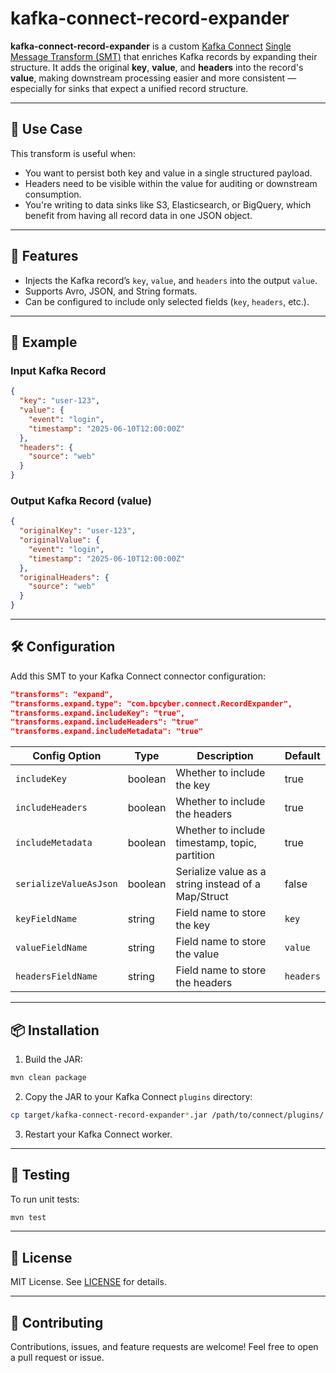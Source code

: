 # kafka-connect-record-expander

**kafka-connect-record-expander** is a custom [Kafka Connect](https://kafka.apache.org/documentation/#connect) [Single Message Transform (SMT)](https://docs.confluent.io/platform/current/connect/transforms/index.html) that enriches Kafka records by expanding their structure. It adds the original **key**, **value**, and **headers** into the record's **value**, making downstream processing easier and more consistent — especially for sinks that expect a unified record structure.

---

## 🔧 Use Case

This transform is useful when:

* You want to persist both key and value in a single structured payload.
* Headers need to be visible within the value for auditing or downstream consumption.
* You're writing to data sinks like S3, Elasticsearch, or BigQuery, which benefit from having all record data in one JSON object.

---

## 🧩 Features

* Injects the Kafka record’s `key`, `value`, and `headers` into the output `value`.
* Supports Avro, JSON, and String formats.
* Can be configured to include only selected fields (`key`, `headers`, etc.).

---

## 🚀 Example

### Input Kafka Record

```json
{
  "key": "user-123",
  "value": {
    "event": "login",
    "timestamp": "2025-06-10T12:00:00Z"
  },
  "headers": {
    "source": "web"
  }
}
```

### Output Kafka Record (value)

```json
{
  "originalKey": "user-123",
  "originalValue": {
    "event": "login",
    "timestamp": "2025-06-10T12:00:00Z"
  },
  "originalHeaders": {
    "source": "web"
  }
}
```

---

## 🛠 Configuration

Add this SMT to your Kafka Connect connector configuration:

```json
"transforms": "expand",
"transforms.expand.type": "com.bpcyber.connect.RecordExpander",
"transforms.expand.includeKey": "true",
"transforms.expand.includeHeaders": "true"
"transforms.expand.includeMetadata": "true"
```

| Config Option           | Type    | Description                                         | Default           |
| ----------------------- | ------- | --------------------------------------------------- | ----------------- |
| `includeKey`            | boolean | Whether to include the key                          | true              |
| `includeHeaders`        | boolean | Whether to include the headers                      | true              |
| `includeMetadata`       | boolean | Whether to include timestamp, topic, partition      | true              |
| `serializeValueAsJson`  | boolean | Serialize value as a string instead of a Map/Struct | false             |
| `keyFieldName`          | string  | Field name to store the key                         | `key`             |
| `valueFieldName`        | string  | Field name to store the value                       | `value`           |
| `headersFieldName`      | string  | Field name to store the headers                     | `headers`         |

---

## 📦 Installation

1. Build the JAR:

```bash
mvn clean package
```

2. Copy the JAR to your Kafka Connect `plugins` directory:

```bash
cp target/kafka-connect-record-expander*.jar /path/to/connect/plugins/
```

3. Restart your Kafka Connect worker.

---

## 🧪 Testing

To run unit tests:

```bash
mvn test
```

---

## 📄 License

MIT License. See [LICENSE](LICENSE) for details.

---

## 👥 Contributing

Contributions, issues, and feature requests are welcome! Feel free to open a pull request or issue.
